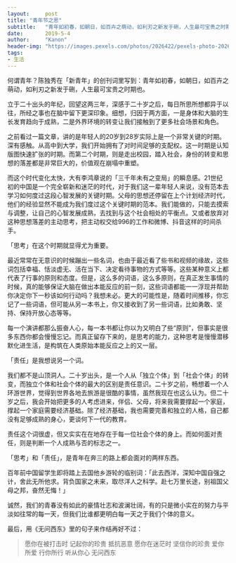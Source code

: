 ```yaml
---
layout:     post
title: "青年节之思"
subtitle:   "青年如初春，如朝日，如百卉之萌动，如利刃之新发于硎，人生最可宝贵之时期也"
date:       2019-5-4
author:     "Kanon"
header-img: "https://images.pexels.com/photos/2026422/pexels-photo-2026422.jpeg?auto=compress&cs=tinysrgb&dpr=2&h=750&w=1260"
tags:
- 生活
---
```


何谓青年？陈独秀在「新青年」的创刊词里写到：青年如初春，如朝日，如百卉之萌动，如利刃之新发于硎，人生最可宝贵之时期也。

立于二十出头的年纪，回望这两三年，深感于二十岁之后，每日所思所想都异于以往，所经之事也在脑中留下更深印象。细想，归因于两方面，一是身体和大脑的生长发育趋向于成熟，二是外界环境的转变让我们接触到了更多社会场景和角色。

之前看过一篇文章，讲的是年轻人的20岁到28岁实际上是一个非常关键的时期。深有感触。从高中到大学，我们开始拥有了对时间足够的支配权。这一时期是认知版图快速扩张的时期。而第二个时期，则是走出校园，踏入社会，身份的转变和思想的落差都是非常巨大的，价值观在崩塌中重塑。

而这个时代变化太快，大有李鸿章说的「三千年未有之变局」的瞬息感。21世纪初的中国是一个完全崭新和迷茫的时代，对于我们这一辈年轻人来说，没有范本去学习如何度过这段心智发展的关键时期。父母的思想还停留在上个计划经济时代，他们的经验显然不能成为我们度过这个关键时期的范本。我们能做的，只能去摸索与调整，让自己的心智发展成熟，去找到与这个社会相处的平衡点。又或者放弃对这种思想落差的主动思考，把主动权交给996的工作和微博、抖音这样的时间杀手。

「思考」在这个时期就显得尤为重要。

最近常常在无意识的时候蹦出一些名词，也由于最近看了些书和视频的缘故，这些词包括幸福、恬淡虚无、活在当下、决定看待事物的方式等等。这些某种意义上都代表了行事的原则和态度。但是，这么多的词语，这么多原则，在真正发生事情的时候，真的能够保证大脑在做出本能反应的前一刻，这些词语都能一一浮现并帮助你决定你下一秒该如何行动吗？我想未必。更大的可能性是，随着时间推移，你忘记了一些词语，但可能从另一本书上，你又接收到了另一些词语，比如勇敢、坚持、保持开放心态等等。

每一个演讲都那么振奋人心，每一本书都让你以为又明白了些“原则”，但事实是很多东西你都会慢慢忘记。而真正留存下来的，是思考的能力，这种思考是慢慢潜移默化进生活，是构筑在人类原始本能反应之上的又一层。

「责任」是我想说另一个词。

我们都不是山顶洞人。二十岁出头，是一个人从「独立个体」到「社会个体」的转变，而独立个体和社会个体的最大的区别是责任意识。二十岁之前，畅想着一个人环游世界，觉得到世界各地去旅游是很酷的事情，虽然我现在也这么认为。但二十岁之后，我会开始把更多的人考虑进来，伴侣、父母，将来我需要撑起一个家庭，撑起一个家庭需要经济基础。除了经济基础，我也需要完善和独立的人格，自己都没有足够成熟的身心，更谈何下一代的教育。

责任这个词很虚，但又实实在在地存在于每一位社会个体的身上。而如何面对责任，则是判断一个人成熟与否的标志之一。

「思考」和「责任」，是青年在奔三的路上都会面对的两样东西。

百年前中国留学生即将踏上去国他乡游轮的临别词：「此去西洋，深知中国自强之计，舍此无所他求。背负国家之未来，取尽洋人之科学。赴七万里长途，别祖国父母之邦，奋然无悔！」

诚然，我们的青春没有如此的豪情壮志和波澜壮阔，有的只是微小实在的努力与平淡如往常的每一天，但我们比谁都更明白每一天之于我们个体的意义。

最后，用《无问西东》里的句子来作结再好不过：

> 愿你在被打击时 记起你的珍贵 抵抗恶意 
> 愿你在迷茫时 坚信你的珍贵 
> 爱你所爱 行你所行 听从你心 无问西东

<br><br><br><br>
